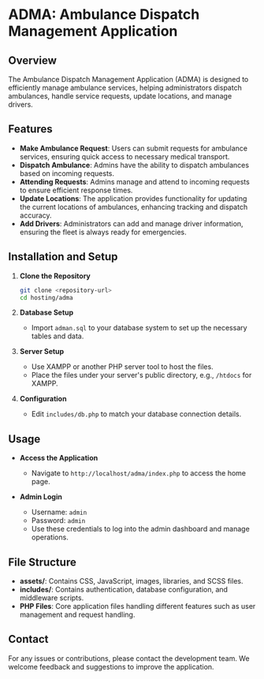 
  # ADMA: Ambulance Dispatch Management Application

  ## Overview

  The Ambulance Dispatch Management Application (ADMA) is designed to efficiently manage ambulance services, helping administrators dispatch ambulances, handle service requests, update locations, and manage drivers. 

  ## Features

  - **Make Ambulance Request**: Users can submit requests for ambulance services, ensuring quick access to necessary medical transport.
  - **Dispatch Ambulance**: Admins have the ability to dispatch ambulances based on incoming requests.
  - **Attending Requests**: Admins manage and attend to incoming requests to ensure efficient response times.
  - **Update Locations**: The application provides functionality for updating the current locations of ambulances, enhancing tracking and dispatch accuracy.
  - **Add Drivers**: Administrators can add and manage driver information, ensuring the fleet is always ready for emergencies.

  ## Installation and Setup

  1. **Clone the Repository**
     ```bash
     git clone <repository-url>
     cd hosting/adma
     ```

  2. **Database Setup**
     - Import `adman.sql` to your database system to set up the necessary tables and data.

  3. **Server Setup**
     - Use XAMPP or another PHP server tool to host the files.
     - Place the files under your server's public directory, e.g., `/htdocs` for XAMPP.

  4. **Configuration**
     - Edit `includes/db.php` to match your database connection details.

  ## Usage

  - **Access the Application**
    - Navigate to `http://localhost/adma/index.php` to access the home page.
  
  - **Admin Login**
    - Username: `admin`
    - Password: `admin`
    - Use these credentials to log into the admin dashboard and manage operations.

  ## File Structure

  - **assets/**: Contains CSS, JavaScript, images, libraries, and SCSS files.
  - **includes/**: Contains authentication, database configuration, and middleware scripts.
  - **PHP Files**: Core application files handling different features such as user management and request handling.

  ## Contact

  For any issues or contributions, please contact the development team. We welcome feedback and suggestions to improve the application.

